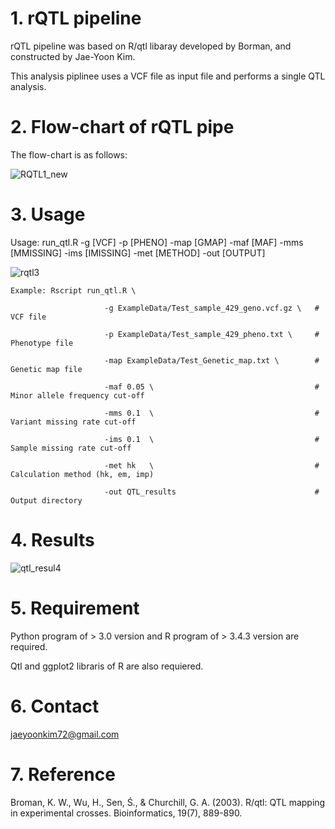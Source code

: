 # 1. rQTL pipeline

rQTL pipeline was based on R/qtl libaray developed by Borman, and constructed by Jae-Yoon Kim.

This analysis piplinee uses a VCF file as input file and performs a single QTL analysis.


# 2. Flow-chart of rQTL pipe

The flow-chart is as follows:

![RQTL1_new](https://user-images.githubusercontent.com/49300659/64958951-18f23d00-d8cb-11e9-8ae5-8a4a06cb39af.png)


# 3. Usage

Usage: run_qtl.R -g [VCF] -p [PHENO] -map [GMAP] -maf [MAF] -mms [MMISSING] -ims [IMISSING] -met [METHOD] -out [OUTPUT]

![rqtl3](https://user-images.githubusercontent.com/49300659/64959102-6f5f7b80-d8cb-11e9-86ae-8310ebedc4bb.png)


    Example: Rscript run_qtl.R \
    
                         -g ExampleData/Test_sample_429_geno.vcf.gz \   # VCF file
                         
                         -p ExampleData/Test_sample_429_pheno.txt \     # Phenotype file
                         
                         -map ExampleData/Test_Genetic_map.txt \        # Genetic map file
                         
                         -maf 0.05 \                                    # Minor allele frequency cut-off
                         
                         -mms 0.1  \                                    # Variant missing rate cut-off
                         
                         -ims 0.1  \                                    # Sample missing rate cut-off
                         
                         -met hk   \                                    # Calculation method (hk, em, imp)
                         
                         -out QTL_results                               # Output directory


# 4. Results

![qtl_resul4](https://user-images.githubusercontent.com/49300659/64959443-147a5400-d8cc-11e9-9c9b-c4dd3c3fa5e0.png)


# 5. Requirement

Python program of > 3.0 version and R program of > 3.4.3 version are required.

Qtl and ggplot2 libraris of R are also requiered.


# 6. Contact

jaeyoonkim72@gmail.com


# 7. Reference

Broman, K. W., Wu, H., Sen, Ś., & Churchill, G. A. (2003). R/qtl: QTL mapping in experimental crosses. Bioinformatics, 19(7), 889-890.
